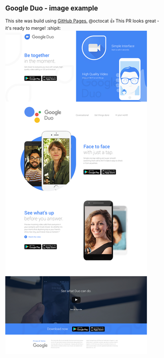 ## Google Duo - image example

This site was build using [GitHub Pages.](https://garyavendanio.github.io/google-duo/)
@octocat :+1: This PR looks great - it's ready to merge! :shipit:
![garyavendanio](https://raw.githubusercontent.com/garyavendanio/google-duo/master/template.jpg)
